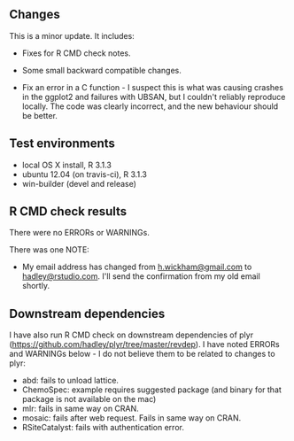 ## Changes

This is a minor update. It includes:

* Fixes for R CMD check notes.

* Some small backward compatible changes.

* Fix an error in a C function - I suspect this is what was causing crashes
  in the ggplot2 and failures with UBSAN, but I couldn't reliably reproduce
  locally. The code was clearly incorrect, and the new behaviour should be
  better.

## Test environments

* local OS X install, R 3.1.3
* ubuntu 12.04 (on travis-ci), R 3.1.3
* win-builder (devel and release)

## R CMD check results

There were no ERRORs or WARNINGs. 

There was one NOTE:

* My email address has changed from <h.wickham@gmail.com> to 
  <hadley@rstudio.com>. I'll send the confirmation from my old email
  shortly.

## Downstream dependencies
I have also run R CMD check on downstream dependencies of plyr 
(https://github.com/hadley/plyr/tree/master/revdep). I have noted ERRORs and 
WARNINGs below - I do not believe them to be related to changes to plyr:

* abd: fails to unload lattice.
* ChemoSpec: example requires suggested package (and binary for that package is 
  not available on the mac)
* mlr: fails in same way on CRAN.
* mosaic: fails after web request. Fails in same way on CRAN.
* RSiteCatalyst: fails with authentication error.
